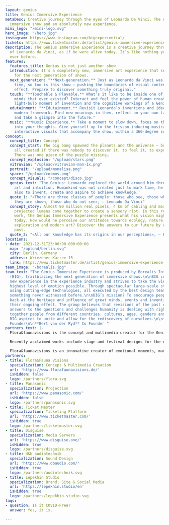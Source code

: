 ```yaml
---
layout: genius
title: Genius Immersive Experience
metaDesc: Creative journey through the eyes of Leonardo Da Vinci. The next-generation
  immersive show and an absolutely new experience.
mini_logo: "/mini-logo.svg"
hero_image: "/hero.jpg"
instagram: https://www.instagram.com/bigexperiential/
tickets: https://www.ticketmaster.de/artist/genius-immersive-experience-tickets/1111663
description: The Genius Immersive Experience is a creative journey through the eyes
  of Leonardo da Vinci, as if he were alive today. It’s like nothing you’ve experienced
  ever before.
features:
  features_title: Genius is not just another show
  introduction: It’s a completely new, immersive art experience that sets the tone
    for the next generation of shows.
  next_generation: "**Next-generation.** Just as Leonardo da Vinci was ahead of his
    time, so too is this show — pushing the boundaries of visual content to astonishing
    effect. Prepare to discover something truly original."
  touch: "**Touchable & Playable.** What’s it like to be inside one of the brightest
    minds that ever existed? Interact and feel the power of human creativity, the
    light-bulb moment of invention and the cognitive workings of a Genius."
  edutainment: "**Edutainment.** Revisit Leonardo’s inventions and ideas within a
    modern framework. Find new meanings in them, reflect on your own talents and endeavours,
    and take a glimpse into the future."
  music: "**Music Experience.** Take a moment to slow down, focus on the now and tune
    into your thoughts. Give yourself up to the frisson-inducing musical score and
    interactive visuals that accompany the show, within a 360-degree soundscape."
concept:
  concept_title: Concept
  concept_start: The big bang spawned the planets and the universe – but why was it
    all created if there was nobody to discover it, to feel it, to experience it?
    There was one piece of the puzzle missing…
  concept_explosion: "/upload/stars.png"
  vitruvian: "/upload/vitruvian-man-1x.png"
  portrait: "/upload/monalisa.png"
  space: "/upload/cosmos.png"
  concept_visuals: "/concept/disco.jpg"
  genius_text: 'The Genius: Leonardo explored the world around him through science,
    art and intuition. Humankind was not created just to mark time, he realised, but
    also to invent, create and aspire to achieve knowledge.'
  quote_1: "«There are three classes of people: those who see, those who see when
    they are shown, those who do not see», — Leonado Da Vinci"
  concept_story: Almost 80 million real pixels, 4 km of cabling and more than 350,000
    projected lumens come together to create a sensory riot. In this revision of Leonardo’s
    work, the Genius Immersive Experience presents what his vision might have been
    today. How would he perceive our attitudes towards ecology, nature, science, space
    exploration and modern art? Discover the answers to our future by examining our
    past.
  quote_2: "«All our knowledge has its origins in our perceptions», — Leonado Da Vinci"
locations:
- date: 2021-12-31T23:00:00.000+00:00
  map: "/upload/berlin.svg"
  city: Berlin, Germany
  address: Wriezener Karree 15
  link: https://www.ticketmaster.de/artist/genius-immersive-experience-tickets/1111663
team_image: "/borealis.jpg"
team_text: "The Genius Immersive Experience is produced by Borealis Interactive Group
  (BIG), trailblazing the next generation of immersive shows.\n\nBIG creates an entirely
  new experience in the experience industry and strives to take the viewer to the
  highest level of emotion possible. Through spectacular large-scale story-telling
  using cutting-edge technologies, all executed by the best design teams, it achieves
  something never witnessed before.\n\nBIG’s mission? To encourage people to look
  back at the heritage and influence of great minds, events and inventions, and reconsider
  their ongoing effect. The group believes that revisions of the past can provide
  answers to the questions and challenges humanity is dealing with right now. By bringing
  together people from different countries, cultures, ages, genders and backgrounds,
  BIG aspires to unite and allow for the rediscovery of ourselves.\n\n**Jeffrey Jah**
  Founder\n\n**Bert van der Ryd** Co Founder "
partners_text: |-
  Flora&faunavisions is the concept and multimedia creator for the Genius Immersive Experience. For more than 20 years, this internationally award-winning design studio has been bringing immersive and interactive experiences to life — from exhibitions and live music shows to fashion events and stage productions.

  Recently acclaimed works include stage and festival designs for the electronic artists Solomun and Paul Kalkbrenner, and curating and designing the interactive exhibition Olympus Perspective Playground, which travelled to more than 10 countries. The studio also designed the spatial musical production Dragon Spring Phoenix Rise, which showed in New York City then China, and is currently designing Wagner’s The Ring Cycle for Opera Australia, to be premiered in 2023.

  Flora&faunavisions is an innovative creator of emotional moments, made up of an ecosystem of design professionals who specialise in the art of creating inspired content across industries and beyond expectations.
partners:
- title: Flora&Fauna Visions
  specialization: Concept & Multimedia Creation
  url: 'https://www.florafaunavisions.de/'
  isHidden: false
  logo: /partners/flora.svg
- title: Panasonic
  specialization: Projection
  url: 'https://www.panasonic.com/'
  isHidden: false
  logo: /partners/panasonic.svg
- title: Ticket Master
  specialization: Ticketing Platform
  url: 'https://www.ticketmaster.com/'
  isHidden: true
  logo: /partners/ticketmaster.svg
- title: Disguise
  specialization: Media Servers
  url: 'https://www.disguise.one/'
  isHidden: true
  logo: /partners/disguise.svg
- title: d&b audiotechnik
  specialization: Sound Design
  url: 'https://www.dbaudio.com/'
  isHidden: true
  logo: /partners/audiotechnik.svg
- title: Lepekhin Studio
  specialization: Brand, Site & Social Media
  url: 'https://lepekhin.studio/en'
  isHidden: true
  logo: /partners/lepekhin-studio.svg
faqs:
- question: Is it COVID-Free?
  answer: Yes, it is.

---
```

